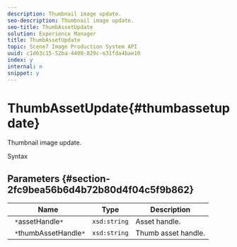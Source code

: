 ```yaml
---
description: Thumbnail image update.
seo-description: Thumbnail image update.
seo-title: ThumbAssetUpdate
solution: Experience Manager
title: ThumbAssetUpdate
topic: Scene7 Image Production System API
uuid: c1d63c15-52ba-4408-829c-e31fda4bae10
index: y
internal: n
snippet: y
---
```


# ThumbAssetUpdate{#thumbassetupdate}

Thumbnail image update.

 Syntax 

## Parameters {#section-2fc9bea56b6d4b72b80d4f04c5f9b862}

|  Name  | Type  | Description  |
|---|---|---|
|  ` *`assetHandle`*`  | `xsd:string`  | Asset handle.  |
|  ` *`thumbAssetHandle`*`  | `xsd:string`  | Thumb asset handle.  |

